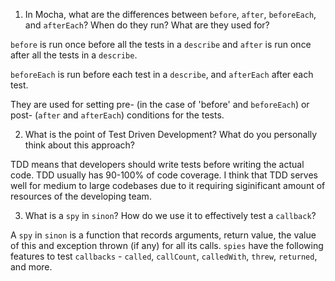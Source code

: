 <!-- Answers to the Short Answer Essay Questions go here -->

1. In Mocha, what are the differences between `before`, `after`, `beforeEach`, and `afterEach`? When do they run? What are they used for?

`before` is run once before all the tests in a `describe` and `after` is run once after all the tests in a `describe`.

`beforeEach` is run before each test in a `describe`, and `afterEach` after each test.

They are used for setting pre- (in the case of 'before' and `beforeEach`) or post- (`after` and `afterEach`) conditions for the tests.

2. What is the point of Test Driven Development? What do you personally think about this approach?

TDD means that developers should write tests before writing the actual code. TDD usually has 90-100% of code coverage. I think that TDD serves well for medium to large codebases due to it requiring siginificant amount of resources of the developing team. 

3. What is a `spy` in `sinon`? How do we use it to effectively test a `callback`?

A `spy` in `sinon` is a function that records arguments, return value, the value of this and exception thrown (if any) for all its calls. `spies` have the following features to test `callbacks` - `called`, `callCount`, `calledWith`, `threw`, `returned`, and more.